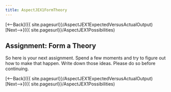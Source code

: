 ```yaml
---
title: AspectJEX1FormTheory
---
```

[<--Back]({{ site.pagesurl}}/AspectJEX1ExpectedVersusActualOutput) [Next-->]({{ site.pagesurl}}/AspectJEX1Possibilities)

## Assignment: Form a Theory
So here is your next assignment. Spend a few moments and try to figure out how to make that happen. Write down those ideas. Please do so before continuing.

[<--Back]({{ site.pagesurl}}/AspectJEX1ExpectedVersusActualOutput) [Next-->]({{ site.pagesurl}}/AspectJEX1Possibilities)